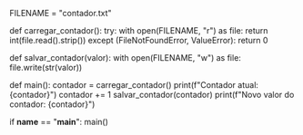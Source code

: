 FILENAME = "contador.txt"

def carregar_contador():
    try:
        with open(FILENAME, "r") as file:
            return int(file.read().strip())
    except (FileNotFoundError, ValueError):
        return 0

def salvar_contador(valor):
    with open(FILENAME, "w") as file:
        file.write(str(valor))

def main():
    contador = carregar_contador()
    print(f"Contador atual: {contador}")
    contador += 1
    salvar_contador(contador)
    print(f"Novo valor do contador: {contador}")

if __name__ == "__main__":
    main()
    
